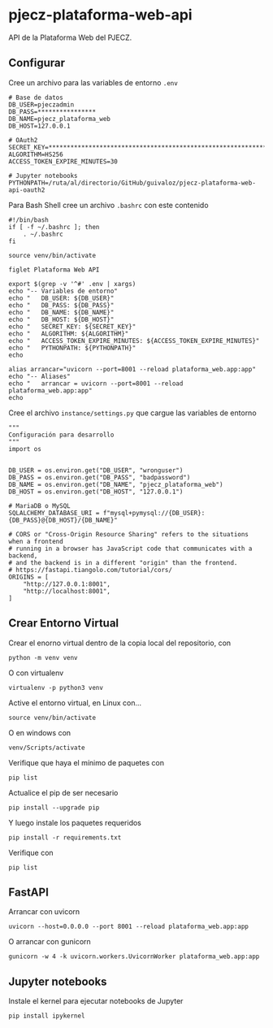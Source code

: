 # pjecz-plataforma-web-api

API de la Plataforma Web del PJECZ.

## Configurar

Cree un archivo para las variables de entorno `.env`

    # Base de datos
    DB_USER=pjeczadmin
    DB_PASS=****************
    DB_NAME=pjecz_plataforma_web
    DB_HOST=127.0.0.1

    # OAuth2
    SECRET_KEY=****************************************************************
    ALGORITHM=HS256
    ACCESS_TOKEN_EXPIRE_MINUTES=30

    # Jupyter notebooks
    PYTHONPATH=/ruta/al/directorio/GitHub/guivaloz/pjecz-plataforma-web-api-oauth2

Para Bash Shell cree un archivo `.bashrc` con este contenido

    #!/bin/bash
    if [ -f ~/.bashrc ]; then
        . ~/.bashrc
    fi

    source venv/bin/activate

    figlet Plataforma Web API

    export $(grep -v '^#' .env | xargs)
    echo "-- Variables de entorno"
    echo "   DB_USER: ${DB_USER}"
    echo "   DB_PASS: ${DB_PASS}"
    echo "   DB_NAME: ${DB_NAME}"
    echo "   DB_HOST: ${DB_HOST}"
    echo "   SECRET_KEY: ${SECRET_KEY}"
    echo "   ALGORITHM: ${ALGORITHM}"
    echo "   ACCESS_TOKEN_EXPIRE_MINUTES: ${ACCESS_TOKEN_EXPIRE_MINUTES}"
    echo "   PYTHONPATH: ${PYTHONPATH}"
    echo

    alias arrancar="uvicorn --port=8001 --reload plataforma_web.app:app"
    echo "-- Aliases"
    echo "   arrancar = uvicorn --port=8001 --reload plataforma_web.app:app"
    echo

Cree el archivo `instance/settings.py` que cargue las variables de entorno

    """
    Configuración para desarrollo
    """
    import os


    DB_USER = os.environ.get("DB_USER", "wronguser")
    DB_PASS = os.environ.get("DB_PASS", "badpassword")
    DB_NAME = os.environ.get("DB_NAME", "pjecz_plataforma_web")
    DB_HOST = os.environ.get("DB_HOST", "127.0.0.1")

    # MariaDB o MySQL
    SQLALCHEMY_DATABASE_URI = f"mysql+pymysql://{DB_USER}:{DB_PASS}@{DB_HOST}/{DB_NAME}"

    # CORS or "Cross-Origin Resource Sharing" refers to the situations when a frontend
    # running in a browser has JavaScript code that communicates with a backend,
    # and the backend is in a different "origin" than the frontend.
    # https://fastapi.tiangolo.com/tutorial/cors/
    ORIGINS = [
        "http://127.0.0.1:8001",
        "http://localhost:8001",
    ]

## Crear Entorno Virtual

Crear el enorno virtual dentro de la copia local del repositorio, con

    python -m venv venv

O con virtualenv

    virtualenv -p python3 venv

Active el entorno virtual, en Linux con...

    source venv/bin/activate

O en windows con

    venv/Scripts/activate

Verifique que haya el mínimo de paquetes con

    pip list

Actualice el pip de ser necesario

    pip install --upgrade pip

Y luego instale los paquetes requeridos

    pip install -r requirements.txt

Verifique con

    pip list

## FastAPI

Arrancar con uvicorn

    uvicorn --host=0.0.0.0 --port 8001 --reload plataforma_web.app:app

O arrancar con gunicorn

    gunicorn -w 4 -k uvicorn.workers.UvicornWorker plataforma_web.app:app

## Jupyter notebooks

Instale el kernel para ejecutar notebooks de Jupyter

    pip install ipykernel
